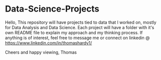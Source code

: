 # Data-Science-Projects
Hello, 
This repository will have projects tied to data that I worked on, mostly for Data Analysis and Data Science. 
Each project will have a folder with it's own README file to explain my approach and my thinking process.
If anything is of interest, feel free to message me or connect on linkedin @ https://www.linkedin.com/in/thomashardy1/

Cheers and happy viewing,
Thomas
